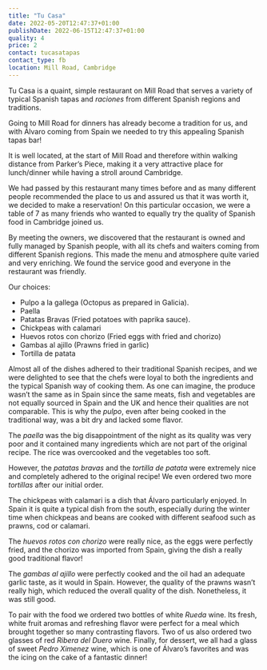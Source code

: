 ```yaml
---
title: "Tu Casa"
date: 2022-05-20T12:47:37+01:00
publishDate: 2022-06-15T12:47:37+01:00
quality: 4
price: 2
contact: tucasatapas
contact_type: fb
location: Mill Road, Cambridge
---
```


Tu Casa is a quaint, simple restaurant on Mill Road that serves a variety of typical Spanish tapas and *raciones* from different Spanish regions and traditions. 

<!--more-->

Going to Mill Road for dinners has already become a tradition for us, and with Álvaro coming from Spain we needed to try this appealing Spanish tapas bar! 

It is well located, at the start of Mill Road and therefore within walking distance from Parker’s Piece, making it a very attractive place for lunch/dinner while having a stroll around Cambridge. 

We had passed by this restaurant many times before and as many different people recommended the place to us and assured us that it was worth it, we decided to make a reservation! On this particular occasion, we were a table of 7 as many friends who wanted to equally try the quality of Spanish food in Cambridge joined us.

By meeting the owners, we discovered that the restaurant is owned and fully managed by Spanish people, with all its chefs and waiters coming from different Spanish regions. This made the menu and atmosphere quite varied and very enriching. We found the service good and everyone in the restaurant was friendly.

Our choices: 

* Pulpo a la gallega (Octopus as prepared in Galicia).
* Paella
* Patatas Bravas (Fried potatoes with paprika sauce).
* Chickpeas with calamari
* Huevos rotos con chorizo (Fried eggs with fried and chorizo)
* Gambas al ajillo (Prawns fried in garlic)
* Tortilla de patata

Almost all of the dishes adhered to their traditional Spanish recipes, and we were delighted to see that the chefs were loyal to both the ingredients and the typical Spanish way of cooking them. As one can imagine, the produce wasn’t the same as in Spain since the same meats, fish and vegetables are not equally sourced in Spain and the UK and hence their qualities are not comparable. This is why the *pulpo*, even after being cooked in the traditional way, was a bit dry and lacked some flavor. 

The *paella* was the big disappointment of the night as its quality was very poor and it contained many ingredients which are not part of the original recipe. The rice was overcooked and the vegetables too soft.

However, the *patatas bravas* and the *tortilla de patata* were extremely nice and completely adhered to the original recipe! We even ordered two more *tortillas* after our initial order. 

The chickpeas with calamari is a dish that Álvaro particularly enjoyed. In Spain it is quite a typical dish from the south, especially  during the winter time when chickpeas and beans are cooked with different seafood such as prawns, cod or calamari. 

The *huevos rotos con chorizo* were really nice, as the eggs were perfectly fried, and the chorizo was imported from Spain, giving the dish a really good traditional flavor!

The *gambas al ajillo* were perfectly cooked and the oil had an adequate garlic taste, as it would in Spain. However, the quality of the prawns wasn’t really high, which reduced the overall quality of the dish. Nonetheless, it was still good. 

To pair with the food we ordered two bottles of white *Rueda* wine. Its fresh, white fruit aromas and refreshing flavor were perfect for a meal which brought together so many contrasting flavors. Two of us also ordered two glasses of red *Ribera del Duero* wine. Finally, for dessert, we all had a glass of sweet *Pedro Ximenez* wine, which is one of Álvaro’s favorites and was the icing on the cake of a fantastic dinner!
